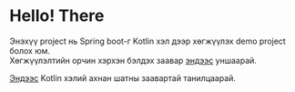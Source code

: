 # Hello! There

Энэхүү project нь Spring boot-г Kotlin хэл дээр хөгжүүлэх demo project болох юм.  
Хөгжүүлэлтийн орчин хэрхэн бэлдэх заавар [эндээс](https://github.com/turuuboldoo/spring-in-kotlin/blob/main/README.md) уншаарай.

[Эндээс](https://play.kotlinlang.org/byExample/01_introduction/01_Hello%20world) Kotlin хэлий ахнан шатны заавартай танилцаарай.
